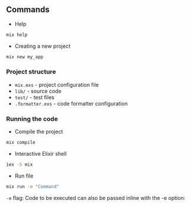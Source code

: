 ## Commands

- Help

```bash
mix help
```

- Creating a new project

```bash
mix new my_app
```

### Project structure

- `mix.exs` - project configuration file
- `lib/` - source code
- `test/` - test files
- `.formatter.exs` - code formatter configuration

### Running the code

- Compile the project

```bash
mix compile
```

- Interactive Elixir shell

```bash
iex -S mix
```

- Run file

```bash
mix run -e "Command"
```

`-e` flag: Code to be executed can also be passed inline with the -e option:
